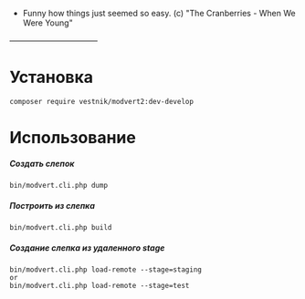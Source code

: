 * Funny how things just seemed so easy. (c) "The Cranberries - When We Were Young"

———————————
# Установка
```
composer require vestnik/modvert2:dev-develop
```
# Использование
##### Создать слепок
```
bin/modvert.cli.php dump
```

##### Построить из слепка
```
bin/modvert.cli.php build
```

##### Создание слепка из удаленного stage
```
bin/modvert.cli.php load-remote --stage=staging
or
bin/modvert.cli.php load-remote --stage=test
```

##### 
